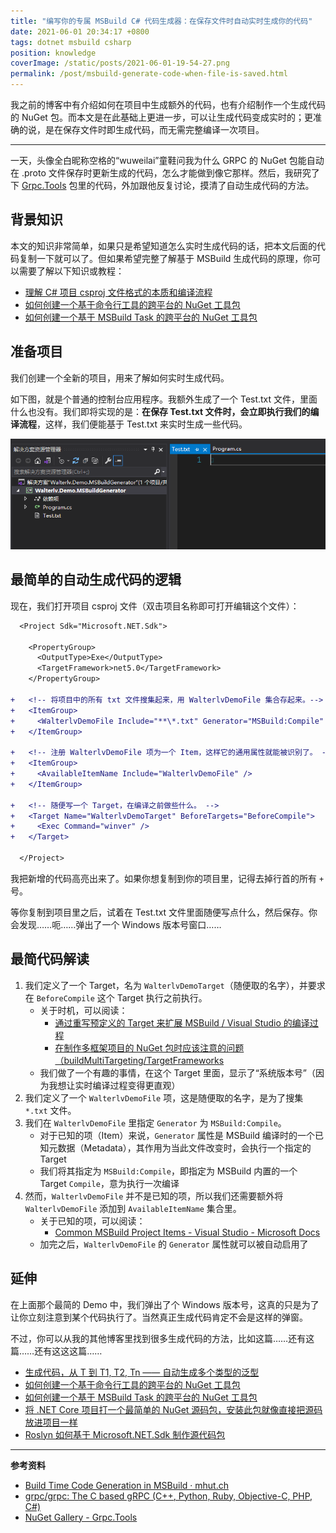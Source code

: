 ```yaml
---
title: "编写你的专属 MSBuild C# 代码生成器：在保存文件时自动实时生成你的代码"
date: 2021-06-01 20:34:17 +0800
tags: dotnet msbuild csharp
position: knowledge
coverImage: /static/posts/2021-06-01-19-54-27.png
permalink: /post/msbuild-generate-code-when-file-is-saved.html
---
```


我之前的博客中有介绍如何在项目中生成额外的代码，也有介绍制作一个生成代码的 NuGet 包。而本文是在此基础上更进一步，可以让生成代码变成实时的；更准确的说，是在保存文件时即生成代码，而无需完整编译一次项目。

---

一天，头像全白昵称空格的“wuweilai”童鞋问我为什么 GRPC 的 NuGet 包能自动在 .proto 文件保存时更新生成的代码，怎么才能做到像它那样。然后，我研究了下 [Grpc.Tools](https://www.nuget.org/packages/Grpc.Tools/) 包里的代码，外加跟他反复讨论，摸清了自动生成代码的方法。

<div id="toc"></div>

## 背景知识

本文的知识非常简单，如果只是希望知道怎么实时生成代码的话，把本文后面的代码复制一下就可以了。但如果希望完整了解基于 MSBuild 生成代码的原理，你可以需要了解以下知识或教程：

- [理解 C# 项目 csproj 文件格式的本质和编译流程](/post/understand-the-csproj.html)
- [如何创建一个基于命令行工具的跨平台的 NuGet 工具包](/post/create-a-cross-platform-command-based-nuget-tool.html)
- [如何创建一个基于 MSBuild Task 的跨平台的 NuGet 工具包](/post/create-a-cross-platform-msbuild-task-based-nuget-tool.html)

## 准备项目

我们创建一个全新的项目，用来了解如何实时生成代码。

如下图，就是个普通的控制台应用程序。我额外生成了一个 Test.txt 文件，里面什么也没有。我们即将实现的是：**在保存 Test.txt 文件时，会立即执行我们的编译流程**，这样，我们便能基于 Test.txt 来实时生成一些代码。

![一个简单的项目结构](/static/posts/2021-06-01-19-54-27.png)

## 最简单的自动生成代码的逻辑

现在，我们打开项目 csproj 文件（双击项目名称即可打开编辑这个文件）：

```diff
  <Project Sdk="Microsoft.NET.Sdk">

    <PropertyGroup>
      <OutputType>Exe</OutputType>
      <TargetFramework>net5.0</TargetFramework>
    </PropertyGroup>

+   <!-- 将项目中的所有 txt 文件搜集起来，用 WalterlvDemoFile 集合存起来。-->
+   <ItemGroup>
+     <WalterlvDemoFile Include="**\*.txt" Generator="MSBuild:Compile" />
+   </ItemGroup>

+   <!-- 注册 WalterlvDemoFile 项为一个 Item，这样它的通用属性就能被识别了。 -->
+   <ItemGroup>
+     <AvailableItemName Include="WalterlvDemoFile" />
+   </ItemGroup>

+   <!-- 随便写一个 Target，在编译之前做些什么。 -->
+   <Target Name="WalterlvDemoTarget" BeforeTargets="BeforeCompile">
+     <Exec Command="winver" />
+   </Target>

  </Project>
```

我把新增的代码高亮出来了。如果你想复制到你的项目里，记得去掉行首的所有 `+` 号。

等你复制到项目里之后，试着在 Test.txt 文件里面随便写点什么，然后保存。你会发现……呃……弹出了一个 Windows 版本号窗口……

## 最简代码解读

1. 我们定义了一个 Target，名为 `WalterlvDemoTarget`（随便取的名字），并要求在 `BeforeCompile` 这个 Target 执行之前执行。
    - 关于时机，可以阅读：
        - [通过重写预定义的 Target 来扩展 MSBuild / Visual Studio 的编译过程](/post/extend-the-visual-studio-build-process.html)
        - [在制作多框架项目的 NuGet 包时应该注意的问题（buildMultiTargeting/TargetFrameworks](/post/build-multi-targeting-nuget-package.html)
    - 我们做了一个有趣的事情，在这个 Target 里面，显示了“系统版本号”（因为我想让实时编译过程变得更直观）
1. 我们定义了一个 `WalterlvDemoFile` 项，这是随便取的名字，是为了搜集 `*.txt` 文件。
1. 我们在 `WalterlvDemoFile` 里指定 `Generator` 为 `MSBuild:Compile`。
    - 对于已知的项（Item）来说，`Generator` 属性是 MSBuild 编译时的一个已知元数据（Metadata），其作用为当此文件改变时，会执行一个指定的 Target
    - 我们将其指定为 `MSBuild:Compile`，即指定为 MSBuild 内置的一个 Target `Compile`，意为执行一次编译
1. 然而，`WalterlvDemoFile` 并不是已知的项，所以我们还需要额外将 `WalterlvDemoFile` 添加到 `AvailableItemName` 集合里。
    - 关于已知的项，可以阅读：
        - [Common MSBuild Project Items - Visual Studio - Microsoft Docs](https://docs.microsoft.com/en-us/visualstudio/msbuild/common-msbuild-project-items)
    - 加完之后，`WalterlvDemoFile` 的 `Generator` 属性就可以被自动启用了

## 延伸

在上面那个最简的 Demo 中，我们弹出了个 Windows 版本号，这真的只是为了让你立刻注意到某个代码执行了。当然真正生成代码肯定不会是这样的弹窗。

不过，你可以从我的其他博客里找到很多生成代码的方法，比如这篇……还有这篇……还有这这这篇……

- [生成代码，从 T 到 T1, T2, Tn —— 自动生成多个类型的泛型](/post/generate-code-of-generic-types.html)
- [如何创建一个基于命令行工具的跨平台的 NuGet 工具包](/post/create-a-cross-platform-command-based-nuget-tool.html)
- [如何创建一个基于 MSBuild Task 的跨平台的 NuGet 工具包](/post/create-a-cross-platform-msbuild-task-based-nuget-tool.html)
- [将 .NET Core 项目打一个最简单的 NuGet 源码包，安装此包就像直接把源码放进项目一样](/post/the-simplest-way-to-pack-a-source-code-nuget-package.html)
- [Roslyn 如何基于 Microsoft.NET.Sdk 制作源代码包](https://blog.lindexi.com/post/Roslyn-%E5%A6%82%E4%BD%95%E5%9F%BA%E4%BA%8E-Microsoft.NET.Sdk-%E5%88%B6%E4%BD%9C%E6%BA%90%E4%BB%A3%E7%A0%81%E5%8C%85.html)

---

**参考资料**

- [Build Time Code Generation in MSBuild · mhut.ch](https://mhut.ch/journal/2015/06/30/build-time-code-generation-in-msbuild)
- [grpc/grpc: The C based gRPC (C++, Python, Ruby, Objective-C, PHP, C#)](https://github.com/grpc/grpc)
- [NuGet Gallery - Grpc.Tools](https://www.nuget.org/packages/Grpc.Tools/)


